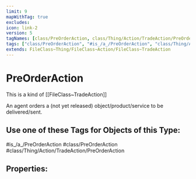 ```yaml
---
limit: 9
mapWithTag: true
excludes:
icon: link-2
version: 5
tagNames: [class/PreOrderAction, class/Thing/Action/TradeAction/PreOrderAction, schema-org/PreOrderAction]
tags: ["class/PreOrderAction", "#is_/a_/PreOrderAction", "class/Thing/Action/TradeAction/PreOrderAction"]
extends: FileClass~Thing/FileClass~Action/FileClass~TradeAction
---
```


# PreOrderAction
This is a kind of [[FileClass~TradeAction]]

An agent orders a (not yet released) object/product/service to be delivered/sent.


## Use one of these Tags for Objects of this Type:

#is_/a_/PreOrderAction
#class/PreOrderAction
#class/Thing/Action/TradeAction/PreOrderAction

## Properties:


